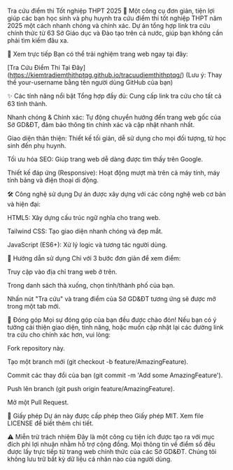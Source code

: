 Tra cứu điểm thi Tốt nghiệp THPT 2025 🚀
Một công cụ đơn giản, tiện lợi giúp các bạn học sinh và phụ huynh tra cứu điểm thi tốt nghiệp THPT năm 2025 một cách nhanh chóng và chính xác. Dự án tổng hợp link tra cứu chính thức từ 63 Sở Giáo dục và Đào tạo trên cả nước, giúp bạn không cần phải tìm kiếm đâu xa.

🔗 Xem trực tiếp
Bạn có thể trải nghiệm trang web ngay tại đây:

[Tra Cứu Điểm Thi Tại Đây]
(https://kiemtradiemthithptqg.github.io/tracuudiemthithptqg/)
(Lưu ý: Thay thế your-username bằng tên người dùng GitHub của bạn)

✨ Các tính năng nổi bật
Tổng hợp đầy đủ: Cung cấp link tra cứu cho tất cả 63 tỉnh thành.

Nhanh chóng & Chính xác: Tự động chuyển hướng đến trang web gốc của Sở GD&ĐT, đảm bảo thông tin chính xác và cập nhật nhanh nhất.

Giao diện thân thiện: Thiết kế tối giản, dễ sử dụng cho mọi đối tượng, từ học sinh đến phụ huynh.

Tối ưu hóa SEO: Giúp trang web dễ dàng được tìm thấy trên Google.

Thiết kế đáp ứng (Responsive): Hoạt động mượt mà trên cả máy tính, máy tính bảng và điện thoại di động.

🛠️ Công nghệ sử dụng
Dự án được xây dựng với các công nghệ web cơ bản và hiện đại:

HTML5: Xây dựng cấu trúc ngữ nghĩa cho trang web.

Tailwind CSS: Tạo giao diện nhanh chóng và đẹp mắt.

JavaScript (ES6+): Xử lý logic và tương tác người dùng.

🚀 Hướng dẫn sử dụng
Chỉ với 3 bước đơn giản để xem điểm:

Truy cập vào địa chỉ trang web ở trên.

Trong danh sách thả xuống, chọn tỉnh/thành phố của bạn.

Nhấn nút "Tra cứu" và trang điểm của Sở GD&ĐT tương ứng sẽ được mở trong một tab mới.

🤝 Đóng góp
Mọi sự đóng góp của bạn đều được chào đón! Nếu bạn có ý tưởng cải thiện giao diện, tính năng, hoặc muốn cập nhật lại các đường link tra cứu cho chính xác hơn, vui lòng:

Fork repository này.

Tạo một branch mới (git checkout -b feature/AmazingFeature).

Commit các thay đổi của bạn (git commit -m 'Add some AmazingFeature').

Push lên branch (git push origin feature/AmazingFeature).

Mở một Pull Request.

📝 Giấy phép
Dự án này được cấp phép theo Giấy phép MIT. Xem file LICENSE để biết thêm chi tiết.

⚠️ Miễn trừ trách nhiệm
Đây là một công cụ tiện ích được tạo ra với mục đích phi lợi nhuận nhằm hỗ trợ cộng đồng. Mọi thông tin về điểm số đều được lấy trực tiếp từ trang web chính thức của các Sở GD&ĐT. Chúng tôi không lưu trữ bất kỳ dữ liệu cá nhân nào của người dùng.
